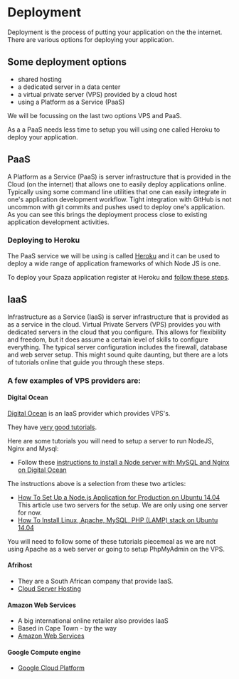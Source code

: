 # Deployment

Deployment is the process of putting your application on the the internet.  There are various options for deploying your application.

## Some deployment options

* shared hosting
* a dedicated server in a data center
* a virtual private server (VPS) provided by a cloud host
* using a Platform as a Service (PaaS)

We will be focussing on the last two options VPS and PaaS.

As a a PaaS needs less time to setup you will using one called Heroku to deploy your application.

## PaaS

A Platform as a Service (PaaS) is server infrastructure that is provided in the Cloud (on the internet) that allows one to easily deploy applications online. Typically using some command line utilities that one can easily integrate in one's application development workflow. Tight integration with GitHub is not uncommon with git commits and pushes used to deploy one's application. As you can see this brings the deployment process close to existing application development activities.

### Deploying to Heroku

The PaaS service we will be using is called [Heroku](http://heroku.com/) and it can be used to deploy a wide range of application frameworks of which Node JS is one.

To deploy your Spaza application register at Heroku and [follow these steps](https://devcenter.heroku.com/articles/deploying-nodejs).

## IaaS

Infrastructure as a Service (IaaS) is server infrastructure that is provided as as a service in the cloud. Virtual Private Servers (VPS) provides you with dedicated servers in the cloud that you configure. This allows for flexibility and freedom, but it does assume a certain level of skills to configure everything. The typical server configuration includes the firewall, database and web server setup. This might sound quite daunting, but there are a lots of tutorials online that guide you through these steps.

### A few examples of VPS providers are:

#### Digital Ocean

[Digital Ocean](https://www.digitalocean.com) is an IaaS provider which provides VPS's.

They have [very good tutorials](https://www.digitalocean.com/community/tutorials).

Here are some tutorials you will need to setup a server to run NodeJS, Nginx and Mysql:

* Follow these [instructions to install a Node server with MySQL and Nginx on Digital Ocean](./NodeServerOnDigitalOcean.md)

The instructions above is a selection from these two articles:
  * [How To Set Up a Node.js Application for Production on Ubuntu 14.04](https://www.digitalocean.com/community/tutorials/how-to-set-up-a-node-js-application-for-production-on-ubuntu-14-04) This article use two servers for the setup. We are only using one server for now.
  * [How To Install Linux, Apache, MySQL, PHP (LAMP) stack on Ubuntu 14.04](https://www.digitalocean.com/community/tutorials/how-to-install-linux-apache-mysql-php-lamp-stack-on-ubuntu-14-04)

  You will need to follow some of these tutorials piecemeal as we are not using Apache as a web server or going to setup PhpMyAdmin on the VPS.

#### Afrihost

* They are a South African company that provide IaaS.
* [Cloud Server Hosting](https://www.afrihost.com/site/product/cloud_hosting)

#### Amazon Web Services

* A big international online retailer also provides IaaS
* Based in Cape Town - by the way
* [Amazon Web Services](http://aws.amazon.com/free/)

#### Google Compute engine

* [Google Cloud Platform](https://cloud.google.com/compute/)
